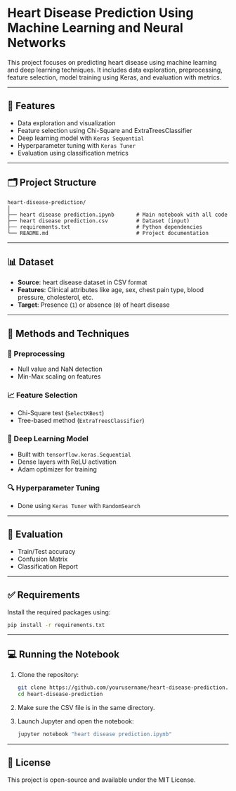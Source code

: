 # Heart Disease Prediction Using Machine Learning and Neural Networks

This project focuses on predicting heart disease using machine learning and deep learning techniques. It includes data exploration, preprocessing, feature selection, model training using Keras, and evaluation with metrics.

---

## 🚀 Features

- Data exploration and visualization
- Feature selection using Chi-Square and ExtraTreesClassifier
- Deep learning model with `Keras Sequential`
- Hyperparameter tuning with `Keras Tuner`
- Evaluation using classification metrics

---

## 🗂️ Project Structure

```
heart-disease-prediction/
│
├── heart disease prediction.ipynb       # Main notebook with all code
├── heart disease prediction.csv         # Dataset (input)
├── requirements.txt                     # Python dependencies
└── README.md                            # Project documentation
```

---

## 📊 Dataset

- **Source**: heart disease dataset in CSV format
- **Features**: Clinical attributes like age, sex, chest pain type, blood pressure, cholesterol, etc.
- **Target**: Presence (`1`) or absence (`0`) of heart disease

---

## 🔧 Methods and Techniques

### 🧹 Preprocessing
- Null value and NaN detection
- Min-Max scaling on features

### 📈 Feature Selection
- Chi-Square test (`SelectKBest`)
- Tree-based method (`ExtraTreesClassifier`)

### 🧠 Deep Learning Model
- Built with `tensorflow.keras.Sequential`
- Dense layers with ReLU activation
- Adam optimizer for training

### 🔍 Hyperparameter Tuning
- Done using `Keras Tuner` with `RandomSearch`

---

## 🧪 Evaluation

- Train/Test accuracy
- Confusion Matrix
- Classification Report

---

## ✅ Requirements

Install the required packages using:

```bash
pip install -r requirements.txt
```

---

## 💻 Running the Notebook

1. Clone the repository:
    ```bash
    git clone https://github.com/yourusername/heart-disease-prediction.git
    cd heart-disease-prediction
    ```

2. Make sure the CSV file is in the same directory.

3. Launch Jupyter and open the notebook:
    ```bash
    jupyter notebook "heart disease prediction.ipynb"
    ```

---


## 📜 License

This project is open-source and available under the MIT License.
